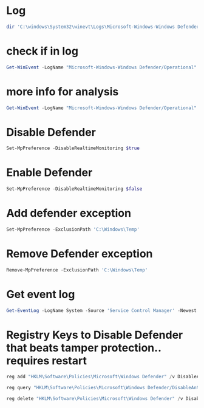 # Log  
```powershell
dir 'C:\windows\System32\winevt\Logs\Microsoft-Windows-Windows Defender%4Operational.evtx'  
```
  
# check if in log  
```powershell
Get-WinEvent -LogName "Microsoft-Windows-Windows Defender/Operational" -Oldest | Where-Object { $_.LevelDisplayName -ne "Information" }   
```
  
# more info for analysis  
```powershell
Get-WinEvent -LogName "Microsoft-Windows-Windows Defender/Operational" -Oldest | Where-Object { $_.LevelDisplayName -ne "Information" } | Select-Object -ExpandProperty Message  
```
  
# Disable Defender  
```powershell
Set-MpPreference -DisableRealtimeMonitoring $true  
```
  
# Enable Defender  
```powershell
Set-MpPreference -DisableRealtimeMonitoring $false  
```
  
# Add defender exception  
```powershell
Set-MpPreference -ExclusionPath 'C:\Windows\Temp'  
```
  
# Remove Defender exception  
```powershell
Remove-MpPreference -ExclusionPath 'C:\Windows\Temp'  
```
  
# Get event log  
```powershell
Get-EventLog -LogName System -Source 'Service Control Manager' -Newest 5  
```
  
# Registry Keys to Disable Defender that beats tamper protection.. requires restart  
```powershell
reg add "HKLM\Software\Policies\Microsoft\Windows Defender" /v DisableAntiSpyware /t reg_dword /d 1 /f  
```
  
```powershell
reg query "HKLM\Software\Policies\Microsoft\Windows Defender/DisableAntiSpyware"
```
  
```powershell
reg delete "HKLM\Software\Policies\Microsoft\Windows Defender" /v DisableAntiSpyware /f
```
